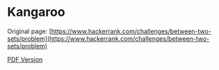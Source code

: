 # Kangaroo

Original page: [https://www.hackerrank.com/challenges/between-two-sets/problem](https://www.hackerrank.com/challenges/between-two-sets/problem)

[PDF Version](between-two-sets.pdf)